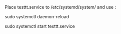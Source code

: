 Place testtt.service to /etc/systemd/system/ and use :

sudo systemctl daemon-reload

sudo systemctl start testtt.service
